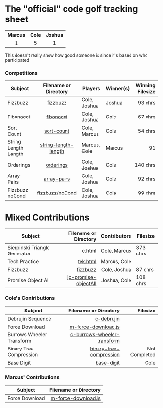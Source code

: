 # The "official" code golf tracking sheet
| Marcus | Cole | Joshua |
| :---: | :---: | :---: |
| 1 | 5 | 1 |

This doesn't really show how good someone is since it's based on who participated

### Competitions
| Subject | Filename or Directory | Players | Winner(s) | Winning Filesize
| --- | :---: | --- | --- | ---: |
| Fizzbuzz | [fizzbuzz](fizzbuzz) | Cole, Joshua | Joshua | 93 chrs |
| Fibonacci | [fibonacci](fibonacci) | Cole, Joshua | Cole | 67 chrs |
| Sort Count | [sort-count](sort-count) | Cole, Marcus | Cole | 54 chrs |
| String Length Length | [string-length-length](string-length-length) | Marcus, ~~Cole~~ | Marcus | 91 |
| Orderings | [orderings](orderings) | Cole, ~~Joshua~~ | Cole | 140 chrs |
| Array Pairs | [array-pairs](array-pairs) | Cole, ~~Joshua~~ | Cole | 92 chrs |
| Fizzbuzz noCond | [fizzbuzz/noCond](fizzbuzz/noCond) | Cole, Joshua | Cole | 99 chrs |

# Mixed Contributions
| Subject | Filename or Directory | Contributors | Filesize |
| --- | ---: | ---: | --- |
| Sierpinski Triangle Generator | [c.html](c.html) | Cole, Marcus | 373 chrs |
| Tech Practice | [tek.html](tek.html) | Marcus, Cole |
| Fizzbuzz | [fizzbuzz](fizzbuzz) | Cole, Joshua | 87 chrs |
| Promise Object All | [jc-promise-objectAll](jc-promise-objectAll.js) | Joshua, Cole | 108 chrs |

### Cole's Contributions
| Subject | Filename or Directory | Filesize |
| --- | ---: | ---: |
| Debrujin Sequence | [c-debrujin](c-debrujin) |
| Force Download | [m-force-download.js](m-force-download.js) |
| Burrows Wheeler Transform | [c-burrows-wheeler-transform](c-burrows-wheeler-transform) |
| Binary Tree Compression | [binary-tree-compression](binary-tree-compression) | Not Completed |
| Base Digit | [base-digit](base-digit) | Cole | Not Completed |

### Marcus' Contributions
| Subject | Filename or Directory |
| --- | ---: |
| Force Download | [m-force-download.js](m-force-download.js) |
